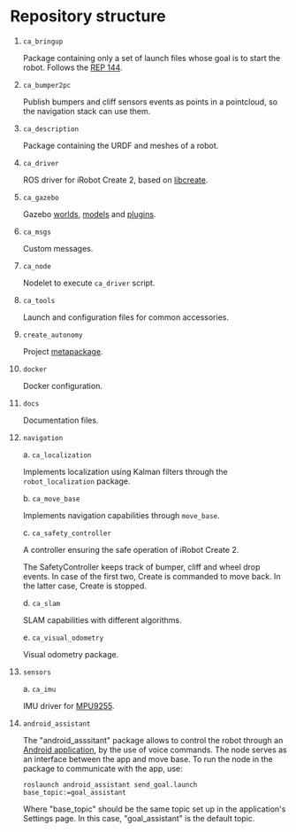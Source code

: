# Repository structure

1. `ca_bringup`

    Package containing only a set of launch files whose goal is to start the robot.
    Follows the [REP 144](http://www.ros.org/reps/rep-0144.html#special-cases).

2. `ca_bumper2pc`

    Publish bumpers and cliff sensors events as points in a pointcloud, so the navigation stack can use them.

3. `ca_description`

    Package containing the URDF and meshes of a robot.

4. `ca_driver`

    ROS driver for iRobot Create 2, based on [libcreate](https://github.com/RoboticaUtnFrba/libcreate).

5. `ca_gazebo`

    Gazebo [worlds](http://sdformat.org/spec?ver=1.6&elem=world), [models](http://gazebosim.org/tutorials?tut=model_structure&cat=build_robot) and [plugins](http://gazebosim.org/tutorials/?tut=plugins_hello_world).

6. `ca_msgs`

    Custom messages.

7. `ca_node`

    Nodelet to execute `ca_driver` script.

8. `ca_tools`

    Launch and configuration files for common accessories.

9. `create_autonomy`

    Project [metapackage](http://wiki.ros.org/Metapackages).

10. `docker`

    Docker configuration.

11. `docs`

    Documentation files.

12. `navigation`

    a. `ca_localization`

    Implements localization using Kalman filters through the `robot_localization` package.

    b. `ca_move_base`

    Implements navigation capabilities through `move_base`.

    c. `ca_safety_controller`

    A controller ensuring the safe operation of iRobot Create 2.

    The SafetyController keeps track of bumper, cliff and wheel drop events. In case of the first two, Create is commanded to move back. In the latter case, Create is stopped.

    d. `ca_slam`

    SLAM capabilities with different algorithms.

    e. `ca_visual_odometry`

    Visual odometry package.

13. `sensors`

    a. `ca_imu`

    IMU driver for [MPU9255](https://store.invensense.com/products/detail/MPU9255-InvenSense-Inc/520231/).

14. `android_assistant`

    The "android_asssitant" package allows to control the robot through an [Android application](https://github.com/adevitturi/ROS_Voice_Commands_App), by the use of voice commands. The node serves as an interface between the app and move base.
    To run the node in the package to communicate with the app, use:

    ```
    roslaunch android_assistant send_goal.launch base_topic:=goal_assistant
    ```

    Where "base_topic" should be the same topic set up in the application's Settings page. In this case, "goal_assistant" is the default topic.
